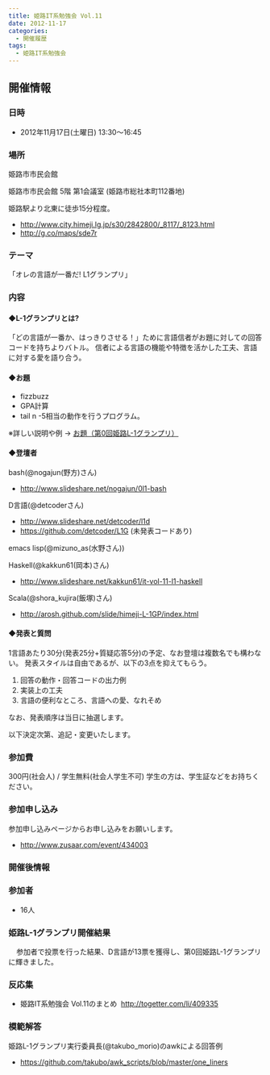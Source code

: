 ```yaml
---
title: 姫路IT系勉強会 Vol.11
date: 2012-11-17
categories:
  - 開催履歴
tags:
  - 姫路IT系勉強会
---
```


## 開催情報

### 日時

- 2012年11月17日(土曜日) 13:30～16:45

### 場所

姫路市市民会館

姫路市市民会館 5階 第1会議室 (姫路市総社本町112番地)

姫路駅より北東に徒歩15分程度。

- <http://www.city.himeji.lg.jp/s30/2842800/_8117/_8123.html>
- <http://g.co/maps/sde7r>

### テーマ

「オレの言語が一番だ! L1グランプリ」

### 内容

#### ◆L-1グランプリとは?

「どの言語が一番か、はっきりさせる！」ために言語信者がお題に対しての回答コードを持ちよりバトル。 信者による言語の機能や特徴を活かした工夫、言語に対する愛を語り合う。

#### ◆お題

- fizzbuzz
- GPA計算
- tail n -5相当の動作を行うプログラム。

※詳しい説明や例 → [お題（第0回姫路L-1グランプリ）](https://sites.google.com/site/himejiitstudy/history/20121117/questions)

#### ◆登壇者

bash(@nogajun(野方)さん)

- <http://www.slideshare.net/nogajun/0l1-bash>

D言語(@detcoderさん)

- <http://www.slideshare.net/detcoder/l1d>
- <https://github.com/detcoder/L1G> (未発表コードあり)

emacs lisp(@mizuno\_as(水野さん))

Haskell(@kakkun61(岡本)さん)

- <http://www.slideshare.net/kakkun61/it-vol-11-l1-haskell>

Scala(@shora\_kujira(飯塚)さん)

- <http://arosh.github.com/slide/himeji-L-1GP/index.html>

#### ◆発表と質問

1言語あたり30分(発表25分+質疑応答5分)の予定、なお登壇は複数名でも構わない。
発表スタイルは自由であるが、以下の3点を抑えてもらう。

1. 回答の動作・回答コードの出力例
2. 実装上の工夫
3. 言語の便利なところ、言語への愛、なれそめ

なお、発表順序は当日に抽選します。

以下決定次第、追記・変更いたします。

### 参加費

300円(社会人) / 学生無料(社会人学生不可) 学生の方は、学生証などをお持ちください。

### 参加申し込み

参加申し込みページからお申し込みをお願いします。

- <http://www.zusaar.com/event/434003>

### 開催後情報

### 参加者

- 16人

### 姫路L-1グランプリ開催結果

    参加者で投票を行った結果、D言語が13票を獲得し、第0回姫路L-1グランプリに輝きました。

### 反応集

- 姫路IT系勉強会 Vol.11のまとめ  <http://togetter.com/li/409335>

### **模範解答**

姫路L-1グランプリ実行委員長(@takubo\_morio)のawkによる回答例
- <https://github.com/takubo/awk_scripts/blob/master/one_liners>
